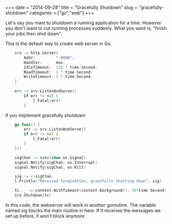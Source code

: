 +++ 
date = "2014-09-28"
title = "Gracefully Shutdown"
slug = "gracefully-shutdown" 
categories = ["go","web"]
+++

Let's say you mant to shutdown a running application for a time.
However you don't want to cut running processes suddenly. What you want is, "finish your jobs then shut down".

This is the default way to create web server in Go.

``` go
	srv := http.Server{
		Addr:         ":9090",
		Handler:      mux,
		IdleTimeout:  120 * time.Second,
		ReadTimeout:  1 * time.Second,
		WriteTimeout: 1 * time.Second,
    }
    
    err := srv.ListenAndServe()
		if err != nil {
			l.Fatal(err)
		}
```
If you implement gracefully shutdown

``` go
	go func() {
		err := srv.ListenAndServe()
		if err != nil {
			l.Fatal(err)
		}
	}()

	sigChan := make(chan os.Signal)
	signal.Notify(sigChan, os.Interrupt)
	signal.Notify(sigChan, os.Kill)

	sig := <-sigChan
	l.Println("Received termination, gracefullt shutting down", sig)

	tc, _ := context.WithTimeout(context.Background(), 30*time.Second)
	srv.Shutdown(tc)
```

In this code, the webserver will work in another goroutine. The variable named sig blocks the main 
routine in here. If it receives the messages we set up before, it won't block anymore.